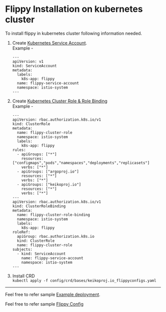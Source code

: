 # Flippy Installation on kubernetes cluster

To install flippy in kubernetes cluster following information needed.
1. Create [Kubernetes Service Account](https://kubernetes.io/docs/reference/access-authn-authz/service-accounts-admin/). <br>
Example - <br>
    ```
    ---
    apiVersion: v1
    kind: ServiceAccount
    metadata:
      labels:
        k8s-app: flippy
      name: flippy-service-account
      namespace: istio-system
    ---
    ```
2. Create [Kubernetes Cluster Role & Role Binding](https://kubernetes.io/docs/reference/access-authn-authz/rbac/#role-and-clusterrole)<br>
Example - <br>
    ```
    ---
    apiVersion: rbac.authorization.k8s.io/v1
    kind: ClusterRole
    metadata:
      name: flippy-cluster-role
      namespace: istio-system
      labels:
        k8s-app: flippy
    rules:
      - apiGroups: ["*"]
        resources: ["configmaps","pods","namespaces","deployments","replicasets"]
        verbs: ["*"]
      - apiGroups: ["argoproj.io"]
        resources: ["*"]
        verbs: ["*"]
      - apiGroups: ["keikoproj.io"]
        resources: ["*"]
        verbs: ["*"]
    ---
    apiVersion: rbac.authorization.k8s.io/v1
    kind: ClusterRoleBinding
    metadata:
      name: flippy-cluster-role-binding
      namespace: istio-system
      labels:
        k8s-app: flippy
    roleRef:
      apiGroup: rbac.authorization.k8s.io
      kind: ClusterRole
      name: flippy-cluster-role
    subjects:
      - kind: ServiceAccount
        name: flippy-service-account
        namespace: istio-system
    ---
    ```

3. Install CRD<br>
    `kubectl apply -f config/crd/bases/keikoproj.io_flippyconfigs.yaml`


<HR>

Feel free to refer sample [Example deployment](../sample/deployment.yaml).

Feel free to refer sample [Flippy Config](../sample/sample.yaml)
 

